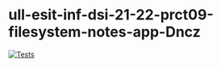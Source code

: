 # ull-esit-inf-dsi-21-22-prct09-filesystem-notes-app-Dncz

[![Tests](https://github.com/ULL-ESIT-INF-DSI-2122/ull-esit-inf-dsi-21-22-prct09-filesystem-notes-app-Dncz/actions/workflows/node.js.yml/badge.svg?branch=main)](https://github.com/ULL-ESIT-INF-DSI-2122/ull-esit-inf-dsi-21-22-prct09-filesystem-notes-app-Dncz/actions/workflows/node.js.yml)

